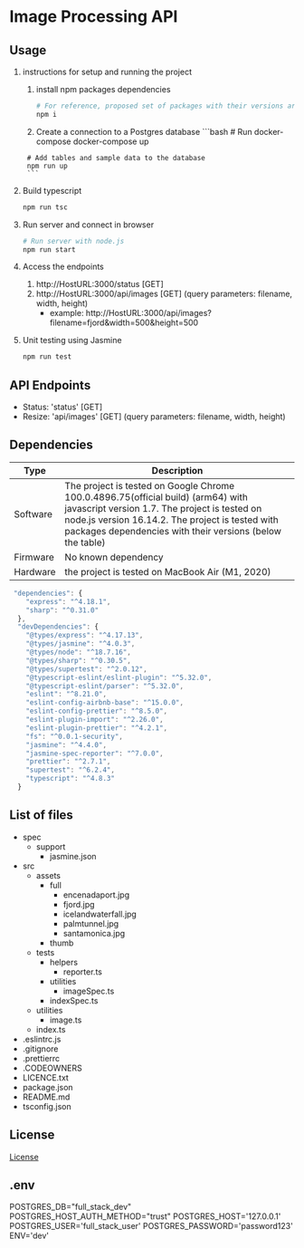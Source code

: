 # Image Processing API

## Usage

1. instructions for setup and running the project
      1. install npm packages dependencies
         ```bash
         # For reference, proposed set of packages with their versions are package.json file as well as in *Dependencies* section
         npm i
         ```

      2. Create a connection to a Postgres database
        ```bash
        # Run docker-compose
        docker-compose up

        # Add tables and sample data to the database
        npm run up
        ```

2. Build typescript
    ```bash
    npm run tsc
    ```

3. Run server and connect in browser
    ```bash
    # Run server with node.js
    npm run start
    ```

4. Access the endpoints
   1. http://HostURL:3000/status [GET]
   2. http://HostURL:3000/api/images [GET] (query parameters: filename, width, height)
      - example: http://HostURL:3000/api/images?filename=fjord&width=500&height=500

5. Unit testing using Jasmine
    ```bash
    npm run test
    ```

## API Endpoints
- Status: 'status' [GET]
- Resize: 'api/images' [GET] (query parameters: filename, width, height)

## Dependencies

| Type | Description |
| ----------- | ----------- |
| Software | The project is tested on Google Chrome 100.0.4896.75(official build) (arm64) with javascript version 1.7. The project is tested on node.js version 16.14.2. The project is tested with packages dependencies with their versions (below the table)|
| Firmware | No known dependency |
| Hardware | the project is tested on MacBook Air (M1, 2020) |

```javascript
 "dependencies": {
    "express": "^4.18.1",
    "sharp": "^0.31.0"
  },
  "devDependencies": {
    "@types/express": "^4.17.13",
    "@types/jasmine": "^4.0.3",
    "@types/node": "^18.7.16",
    "@types/sharp": "^0.30.5",
    "@types/supertest": "^2.0.12",
    "@typescript-eslint/eslint-plugin": "^5.32.0",
    "@typescript-eslint/parser": "^5.32.0",
    "eslint": "^8.21.0",
    "eslint-config-airbnb-base": "^15.0.0",
    "eslint-config-prettier": "^8.5.0",
    "eslint-plugin-import": "^2.26.0",
    "eslint-plugin-prettier": "^4.2.1",
    "fs": "^0.0.1-security",
    "jasmine": "^4.4.0",
    "jasmine-spec-reporter": "^7.0.0",
    "prettier": "^2.7.1",
    "supertest": "^6.2.4",
    "typescript": "^4.8.3"
  }
```

## List of files
- spec
   - support
      - jasmine.json
- src
	- assets
      - full
         - encenadaport.jpg
         - fjord.jpg
         - icelandwaterfall.jpg
         - palmtunnel.jpg
         - santamonica.jpg
      - thumb
   - tests
      - helpers
         - reporter.ts
      - utilities
         - imageSpec.ts
      - indexSpec.ts
   - utilities
      - image.ts
   - index.ts
- .eslintrc.js
- .gitignore
- .prettierrc
- .CODEOWNERS
- LICENCE.txt
- package.json
- README.md
- tsconfig.json

## License

[License](LICENSE.txt)

## .env
POSTGRES_DB="full_stack_dev"
POSTGRES_HOST_AUTH_METHOD="trust"
POSTGRES_HOST='127.0.0.1'
POSTGRES_USER='full_stack_user'
POSTGRES_PASSWORD='password123'
ENV='dev'